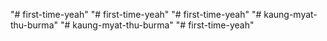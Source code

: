 "# first-time-yeah" 
"# first-time-yeah" 
"# first-time-yeah" 
"# kaung-myat-thu-burma" 
"# kaung-myat-thu-burma" 
"# first-time-yeah" 
